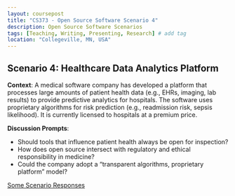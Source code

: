 ```yaml
---
layout: coursepost
title: "CS373 - Open Source Software Scenario 4"
description: Open Source Software Scenarios
tags: [Teaching, Writing, Presenting, Research] # add tag
location: "Collegeville, MN, USA"
---
```


## Scenario 4: Healthcare Data Analytics Platform

**Context**:
A medical software company has developed a platform that processes large amounts of patient health data (e.g., EHRs, imaging, lab results) to provide predictive analytics for hospitals. The software uses proprietary algorithms for risk prediction (e.g., readmission risk, sepsis likelihood). It is currently licensed to hospitals at a premium price.

**Discussion Prompts**:
- Should tools that influence patient health always be open for inspection?
- How does open source intersect with regulatory and ethical responsibility in medicine?
- Could the company adopt a “transparent algorithms, proprietary platform” model?

[Some Scenario Responses](./SoftwareScenarioResponses4.md)